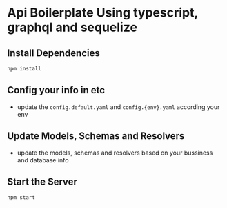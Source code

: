 # Api Boilerplate Using typescript, graphql and sequelize

## Install Dependencies

```bash
npm install
```

## Config your info in etc

- update the `config.default.yaml` and `config.{env}.yaml` according your env

## Update Models, Schemas and Resolvers

- update the models, schemas and resolvers based on your bussiness and database info

## Start the Server

```bash
npm start
```